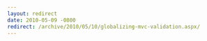 ```yaml
---
layout: redirect
date: 2010-05-09 -0800
redirect: /archive/2010/05/10/globalizing-mvc-validation.aspx/
---
```

